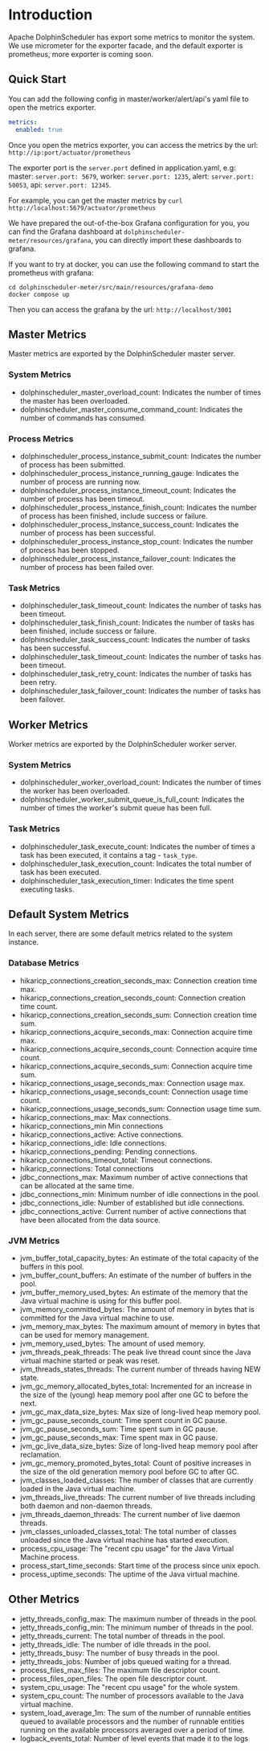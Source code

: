 # Introduction

Apache DolphinScheduler has export some metrics to monitor the system. We use micrometer for the exporter facade, and
the default exporter is prometheus, more exporter is coming soon.

## Quick Start

You can add the following config in master/worker/alert/api's yaml file to open the metrics exporter.

```yaml
metrics:
  enabled: true
```

Once you open the metrics exporter, you can access the metrics by the url: `http://ip:port/actuator/prometheus`

The exporter port is the `server.port` defined in application.yaml, e.g: master: `server.port: 5679`, worker: `server.port: 1235`, alert: `server.port: 50053`, api: `server.port: 12345`.

For example, you can get the master metrics by `curl http://localhost:5679/actuator/prometheus`

We have prepared the out-of-the-box Grafana configuration for you, you can find the Grafana dashboard
at `dolphinscheduler-meter/resources/grafana`, you can directly import these dashboards to grafana.

If you want to try at docker, you can use the following command to start the prometheus with grafana:

```shell
cd dolphinscheduler-meter/src/main/resources/grafana-demo
docker compose up
```

Then you can access the grafana by the url: `http://localhost/3001`

## Master Metrics

Master metrics are exported by the DolphinScheduler master server.

### System Metrics

* dolphinscheduler_master_overload_count: Indicates the number of times the master has been overloaded.
* dolphinscheduler_master_consume_command_count: Indicates the number of commands has consumed.

### Process Metrics

* dolphinscheduler_process_instance_submit_count: Indicates the number of process has been submitted.
* dolphinscheduler_process_instance_running_gauge: Indicates the number of process are running now.
* dolphinscheduler_process_instance_timeout_count: Indicates the number of process has been timeout.
* dolphinscheduler_process_instance_finish_count: Indicates the number of process has been finished, include success or
  failure.
* dolphinscheduler_process_instance_success_count: Indicates the number of process has been successful.
* dolphinscheduler_process_instance_stop_count: Indicates the number of process has been stopped.
* dolphinscheduler_process_instance_failover_count: Indicates the number of process has been failed over.

### Task Metrics

* dolphinscheduler_task_timeout_count: Indicates the number of tasks has been timeout.
* dolphinscheduler_task_finish_count: Indicates the number of tasks has been finished, include success or failure.
* dolphinscheduler_task_success_count: Indicates the number of tasks has been successful.
* dolphinscheduler_task_timeout_count: Indicates the number of tasks has been timeout.
* dolphinscheduler_task_retry_count: Indicates the number of tasks has been retry.
* dolphinscheduler_task_failover_count: Indicates the number of tasks has been failover.

## Worker Metrics

Worker metrics are exported by the DolphinScheduler worker server.

### System Metrics

* dolphinscheduler_worker_overload_count: Indicates the number of times the worker has been overloaded.
* dolphinscheduler_worker_submit_queue_is_full_count: Indicates the number of times the worker's submit queue has been
  full.

### Task Metrics

* dolphinscheduler_task_execute_count: Indicates the number of times a task has been executed, it contains a tag -
  `task_type`.
* dolphinscheduler_task_execution_count: Indicates the total number of task has been executed.
* dolphinscheduler_task_execution_timer: Indicates the time spent executing tasks.

## Default System Metrics

In each server, there are some default metrics related to the system instance.

### Database Metrics

* hikaricp_connections_creation_seconds_max: Connection creation time max.
* hikaricp_connections_creation_seconds_count: Connection creation time count.
* hikaricp_connections_creation_seconds_sum: Connection creation time sum.
* hikaricp_connections_acquire_seconds_max: Connection acquire time max.
* hikaricp_connections_acquire_seconds_count: Connection acquire time count.
* hikaricp_connections_acquire_seconds_sum: Connection acquire time sum.
* hikaricp_connections_usage_seconds_max: Connection usage max.
* hikaricp_connections_usage_seconds_count: Connection usage time count.
* hikaricp_connections_usage_seconds_sum: Connection usage time sum.
* hikaricp_connections_max: Max connections.
* hikaricp_connections_min Min connections
* hikaricp_connections_active: Active connections.
* hikaricp_connections_idle: Idle connections.
* hikaricp_connections_pending: Pending connections.
* hikaricp_connections_timeout_total: Timeout connections.
* hikaricp_connections: Total connections
* jdbc_connections_max: Maximum number of active connections that can be allocated at the same time.
* jdbc_connections_min: Minimum number of idle connections in the pool.
* jdbc_connections_idle: Number of established but idle connections.
* jdbc_connections_active: Current number of active connections that have been allocated from the data source.

### JVM Metrics

* jvm_buffer_total_capacity_bytes: An estimate of the total capacity of the buffers in this pool.
* jvm_buffer_count_buffers: An estimate of the number of buffers in the pool.
* jvm_buffer_memory_used_bytes: An estimate of the memory that the Java virtual machine is using for this buffer pool.
* jvm_memory_committed_bytes: The amount of memory in bytes that is committed for the Java virtual machine to use.
* jvm_memory_max_bytes: The maximum amount of memory in bytes that can be used for memory management.
* jvm_memory_used_bytes: The amount of used memory.
* jvm_threads_peak_threads: The peak live thread count since the Java virtual machine started or peak was reset.
* jvm_threads_states_threads: The current number of threads having NEW state.
* jvm_gc_memory_allocated_bytes_total: Incremented for an increase in the size of the (young) heap memory pool after one GC to before the next.
* jvm_gc_max_data_size_bytes: Max size of long-lived heap memory pool.
* jvm_gc_pause_seconds_count: Time spent count in GC pause.
* jvm_gc_pause_seconds_sum: Time spent sum in GC pause.
* jvm_gc_pause_seconds_max: Time spent max in GC pause.
* jvm_gc_live_data_size_bytes: Size of long-lived heap memory pool after reclamation.
* jvm_gc_memory_promoted_bytes_total: Count of positive increases in the size of the old generation memory pool before GC to after GC.
* jvm_classes_loaded_classes: The number of classes that are currently loaded in the Java virtual machine.
* jvm_threads_live_threads: The current number of live threads including both daemon and non-daemon threads.
* jvm_threads_daemon_threads: The current number of live daemon threads.
* jvm_classes_unloaded_classes_total: The total number of classes unloaded since the Java virtual machine has started execution.
* process_cpu_usage: The "recent cpu usage" for the Java Virtual Machine process.
* process_start_time_seconds: Start time of the process since unix epoch.
* process_uptime_seconds: The uptime of the Java virtual machine.


## Other Metrics
* jetty_threads_config_max: The maximum number of threads in the pool.
* jetty_threads_config_min: The minimum number of threads in the pool.
* jetty_threads_current: The total number of threads in the pool.
* jetty_threads_idle: The number of idle threads in the pool.
* jetty_threads_busy: The number of busy threads in the pool.
* jetty_threads_jobs: Number of jobs queued waiting for a thread.
* process_files_max_files: The maximum file descriptor count.
* process_files_open_files: The open file descriptor count.
* system_cpu_usage: The "recent cpu usage" for the whole system.
* system_cpu_count: The number of processors available to the Java virtual machine.
* system_load_average_1m: The sum of the number of runnable entities queued to available processors and the number of runnable entities running on the available processors averaged over a period of time.
* logback_events_total: Number of level events that made it to the logs